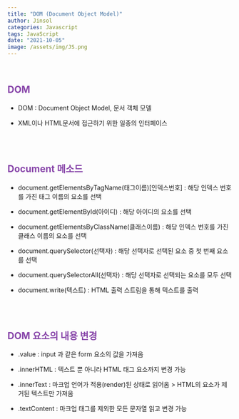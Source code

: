 ```yaml
---
title: "DOM (Document Object Model)"
author: Jinsol
categories: Javascript
tags: JavaScript
date: "2021-10-05"
image: /assets/img/JS.png
---
```


<br>

## <span style="color:#8643a8">DOM</span>

- DOM : Document Object Model, 문서 객체 모델

- XML이나 HTML문서에 접근하기 위한 일종의 인터페이스

<br><br>

## <span style="color:#8643a8">Document 메소드</span>

- document.getElementsByTagName(태그이름)[인덱스번호] : 해당 인덱스 번호를 가진 태그 이름의 요소를 선택

- document.getElementById(아이디) : 해당 아이디의 요소를 선택

- document.getElementsByClassName(클래스이름) : 해당 인덱스 번호를 가진 클래스 이름의 요소를 선택

- document.querySelector(선택자) : 해당 선택자로 선택된 요소 중 첫 번째 요소를 선택

- document.querySelectorAll(선택자) : 해당 선택자로 선택되는 요소를 모두 선택

- document.write(텍스트) : HTML 출력 스트림을 통해 텍스트를 출력

<br><br>

## <span style="color:#8643a8">DOM 요소의 내용 변경</span>

- .value : input 과 같은 form 요소의 값을 가져옴

- .innerHTML : 텍스트 뿐 아니라 HTML 태그 요소까지 변경 가능

- .innerText : 마크업 언어가 적용(render)된 상태로 읽어옴 > HTML의 요소가 제거된 텍스트만 가져옴

- .textContent : 마크업 태그를 제외한 모든 문자열 읽고 변경 가능